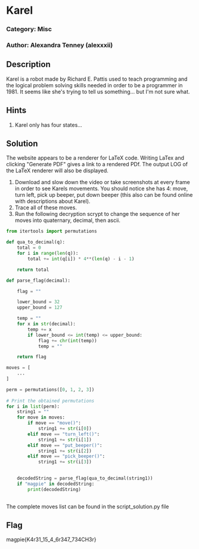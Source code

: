 # Karel
### Category: Misc
### Author: Alexandra Tenney (alexxxii)

## Description
Karel is a robot made by Richard E. Pattis used to teach programming and the logical problem solving skills needed in order to be a programmer in 
1981. It seems like she's trying to tell us something... but I'm not sure what.

## Hints
1. Karel only has four states...

## Solution
The website appears to be a renderer for LaTeX code. Writing LaTex and clicking "Generate PDF" gives a link to a rendered PDf. The output LOG of the LaTeX renderer will also be displayed. 

1. Download and slow down the video or take screenshots at every frame in order to see Karels movements. You should notice she has 4: move, turn left, pick up beeper, put down beeper (this also can be found online with descriptions about Karel).
2. Trace all of these moves.
3. Run the following decryption scrypt to change the sequence of her moves into quaternary, decimal, then ascii. 
```python
from itertools import permutations  

def qua_to_decimal(q):
    total = 0
    for i in range(len(q)):
        total += int(q[i]) * 4**(len(q) - i - 1)

    return total

def parse_flag(decimal):

    flag = ""

    lower_bound = 32
    upper_bound = 127

    temp = ""
    for x in str(decimal):
        temp += x
        if lower_bound <= int(temp) <= upper_bound:
            flag += chr(int(temp))
            temp = ""

    return flag

moves = [
    ...
]

perm = permutations([0, 1, 2, 3])  
  
# Print the obtained permutations  
for i in list(perm):  
    string1 = ""
    for move in moves:
        if move == "move()":
            string1 += str(i[0])
        elif move == "turn_left()":
            string1 += str(i[1])
        elif move == "put_beeper()":
            string1 += str(i[2])
        elif move == "pick_beeper()":
            string1 += str(i[3])
            

    decodedString = parse_flag(qua_to_decimal(string1))
    if "magpie" in decodedString:
        print(decodedString)
   

```

The complete moves list can be found in the script_solution.py file

## Flag
magpie{K4r31_15_4_6r347_734CH3r}
